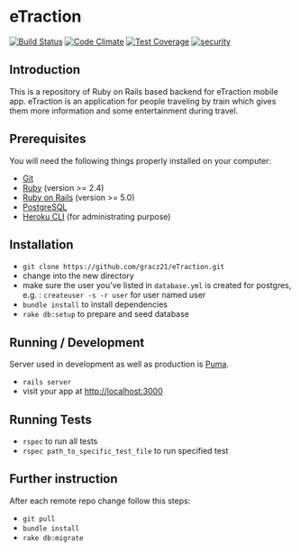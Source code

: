 # eTraction

[![Build Status](https://travis-ci.org/gracz21/eTraction.svg?branch=master)](https://travis-ci.org/gracz21/eTraction)
[![Code Climate](https://codeclimate.com/github/gracz21/eTraction/badges/gpa.svg)](https://codeclimate.com/github/gracz21/eTraction)
[![Test Coverage](https://codeclimate.com/github/gracz21/eTraction/badges/coverage.svg)](https://codeclimate.com/github/gracz21/eTraction/coverage)
[![security](https://hakiri.io/github/gracz21/eTraction/master.svg)](https://hakiri.io/github/gracz21/eTraction/master)

## Introduction

This is a repository of Ruby on Rails based backend for eTraction mobile app. eTraction is an application for people traveling by train which gives them more information and some entertainment during travel.

## Prerequisites

You will need the following things properly installed on your computer:

* [Git](http://git-scm.com/)
* [Ruby](https://www.ruby-lang.org/pl/documentation/installation/) (version >= 2.4)
* [Ruby on Rails](http://rubyonrails.org/download/) (version >= 5.0)
* [PostgreSQL](http://www.postgresql.org/download/)
* [Heroku CLI](https://devcenter.heroku.com/articles/heroku-command/) (for administrating purpose)

## Installation

* `git clone https://github.com/gracz21/eTraction.git`
* change into the new directory
* make sure the user you've listed in `database.yml` is created for postgres, e.g. : `createuser -s -r user` for user named user
* `bundle install` to install dependencies
* `rake db:setup` to prepare and seed database

## Running / Development

Server used in development as well as production is [Puma](https://github.com/puma/puma).

* `rails server`
* visit your app at [http://localhost:3000](http://localhost:3000)

## Running Tests

* `rspec` to run all tests
* `rspec path_to_specific_test_file` to run specified test

## Further instruction

After each remote repo change follow this steps:

* `git pull`
* `bundle install`
* `rake db:migrate`
